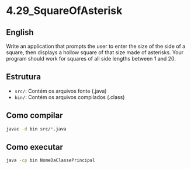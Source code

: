 # 4.29_SquareOfAsterisk

## English
Write an application that prompts the user to enter the size of the side of a square, then displays a hollow square of that size made of asterisks. Your program should work
for squares of all side lengths between 1 and 20.

## Estrutura

- `src/`: Contém os arquivos fonte (.java)
- `bin/`: Contém os arquivos compilados (.class)

## Como compilar

```bash
javac -d bin src/*.java
```

## Como executar

```bash
java -cp bin NomeDaClassePrincipal
```
